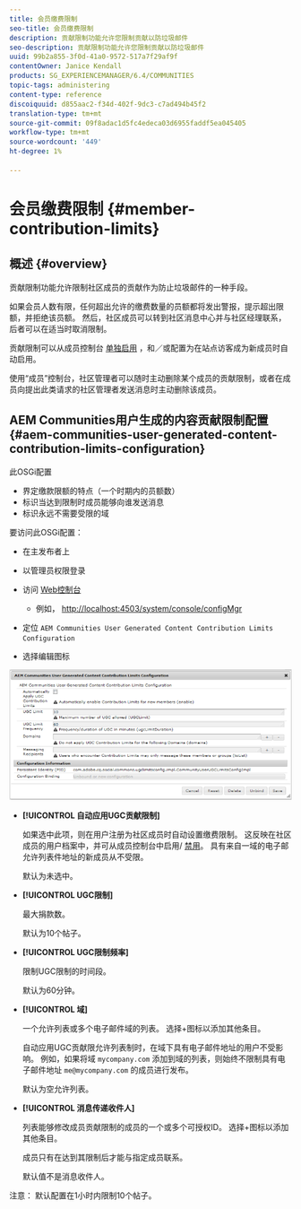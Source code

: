 ```yaml
---
title: 会员缴费限制
seo-title: 会员缴费限制
description: 贡献限制功能允许您限制贡献以防垃圾邮件
seo-description: 贡献限制功能允许您限制贡献以防垃圾邮件
uuid: 99b2a855-3f0d-41a0-9572-517a7f29af9f
contentOwner: Janice Kendall
products: SG_EXPERIENCEMANAGER/6.4/COMMUNITIES
topic-tags: administering
content-type: reference
discoiquuid: d855aac2-f34d-402f-9dc3-c7ad494b45f2
translation-type: tm+mt
source-git-commit: 09f8adac1d5fc4edeca03d6955faddf5ea045405
workflow-type: tm+mt
source-wordcount: '449'
ht-degree: 1%

---
```



# 会员缴费限制 {#member-contribution-limits}

## 概述 {#overview}

贡献限制功能允许限制社区成员的贡献作为防止垃圾邮件的一种手段。

如果会员人数有限，任何超出允许的缴费数量的员额都将发出警报，提示超出限额，并拒绝该员额。 然后，社区成员可以转到社区消息中心并与社区经理联系，后者可以在适当时取消限制。

贡献限制可以从成员控制台 [单独启用](members.md) ，和／或配置为在站点访客成为新成员时自动启用。

使用“成员”控制台，社区管理者可以随时主动删除某个成员的贡献限制，或者在成员向提出此类请求的社区管理者发送消息时主动删除该成员。

## AEM Communities用户生成的内容贡献限制配置 {#aem-communities-user-generated-content-contribution-limits-configuration}

此OSGi配置

* 界定缴款限额的特点（一个时期内的员额数）
* 标识当达到限制时成员能够向谁发送消息
* 标识永远不需要受限的域

要访问此OSGi配置：

* 在主发布者上
* 以管理员权限登录
* 访问 [Web控制台](../../help/sites-deploying/configuring-osgi.md)

   * 例如， [http://localhost:4503/system/console/configMgr](http://localhost:4503/system/console/configMgr)

* 定位 `AEM Communities User Generated Content Contribution Limits Configuration`
* 选择编辑图标

![chlimage_1-127](assets/chlimage_1-127.png)

* **[!UICONTROL 自动应用UGC贡献限制]**

   如果选中此项，则在用户注册为社区成员时自动设置缴费限制。 这反映在社区成员的用户档案中，并可从成员控制台中启用/ [禁用](members.md)。 具有来自一域的电子邮允许列表件地址的新成员从不受限。

   默认为未选中。

* **[!UICONTROL UGC限制]**

   最大捐款数。

   默认为10个帖子。

* **[!UICONTROL UGC限制频率]**

   限制UGC限制的时间段。

   默认为60分钟。

* **[!UICONTROL 域]**

   一个允许列表或多个电子邮件域的列表。 选择+图标以添加其他条目。

   自动应用UGC贡献限允许列表制时，在域下具有电子邮件地址的用户不受影响。 例如，如果将域 `mycompany.com` 添加到域的列表，则始终不限制具有电子邮件地址 `me@mycompany.com` 的成员进行发布。

   默认为空允许列表。

* **[!UICONTROL 消息传递收件人]**

   列表能够修改成员贡献限制的成员的一个或多个可授权ID。 选择+图标以添加其他条目。

   成员只有在达到其限制后才能与指定成员联系。

   默认值不是消息收件人。

注意： 默认配置在1小时内限制10个帖子。
